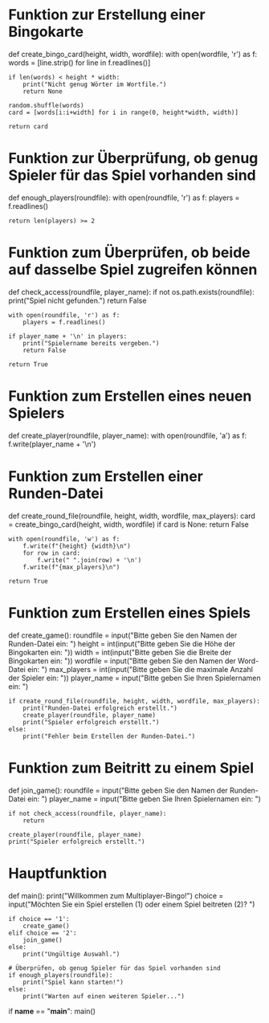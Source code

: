 # Funktion zur Erstellung einer Bingokarte
def create_bingo_card(height, width, wordfile):
    with open(wordfile, 'r') as f:
        words = [line.strip() for line in f.readlines()]
    
    if len(words) < height * width:
        print("Nicht genug Wörter im Wortfile.")
        return None
    
    random.shuffle(words)
    card = [words[i:i+width] for i in range(0, height*width, width)]
    
    return card

# Funktion zur Überprüfung, ob genug Spieler für das Spiel vorhanden sind
def enough_players(roundfile):
    with open(roundfile, 'r') as f:
        players = f.readlines()
    
    return len(players) >= 2

# Funktion zum Überprüfen, ob beide auf dasselbe Spiel zugreifen können
def check_access(roundfile, player_name):
    if not os.path.exists(roundfile):
        print("Spiel nicht gefunden.")
        return False
    
    with open(roundfile, 'r') as f:
        players = f.readlines()
    
    if player_name + '\n' in players:
        print("Spielername bereits vergeben.")
        return False
    
    return True

# Funktion zum Erstellen eines neuen Spielers
def create_player(roundfile, player_name):
    with open(roundfile, 'a') as f:
        f.write(player_name + '\n')

# Funktion zum Erstellen einer Runden-Datei
def create_round_file(roundfile, height, width, wordfile, max_players):
    card = create_bingo_card(height, width, wordfile)
    if card is None:
        return False
    
    with open(roundfile, 'w') as f:
        f.write(f"{height} {width}\n")
        for row in card:
            f.write(" ".join(row) + '\n')
        f.write(f"{max_players}\n")
    
    return True

# Funktion zum Erstellen eines Spiels
def create_game():
    roundfile = input("Bitte geben Sie den Namen der Runden-Datei ein: ")
    height = int(input("Bitte geben Sie die Höhe der Bingokarten ein: "))
    width = int(input("Bitte geben Sie die Breite der Bingokarten ein: "))
    wordfile = input("Bitte geben Sie den Namen der Word-Datei ein: ")
    max_players = int(input("Bitte geben Sie die maximale Anzahl der Spieler ein: "))
    player_name = input("Bitte geben Sie Ihren Spielernamen ein: ")

    if create_round_file(roundfile, height, width, wordfile, max_players):
        print("Runden-Datei erfolgreich erstellt.")
        create_player(roundfile, player_name)
        print("Spieler erfolgreich erstellt.")
    else:
        print("Fehler beim Erstellen der Runden-Datei.")

# Funktion zum Beitritt zu einem Spiel
def join_game():
    roundfile = input("Bitte geben Sie den Namen der Runden-Datei ein: ")
    player_name = input("Bitte geben Sie Ihren Spielernamen ein: ")

    if not check_access(roundfile, player_name):
        return
    
    create_player(roundfile, player_name)
    print("Spieler erfolgreich erstellt.")

# Hauptfunktion
def main():
    print("Willkommen zum Multiplayer-Bingo!")
    choice = input("Möchten Sie ein Spiel erstellen (1) oder einem Spiel beitreten (2)? ")

    if choice == '1':
        create_game()
    elif choice == '2':
        join_game()
    else:
        print("Ungültige Auswahl.")

    # Überprüfen, ob genug Spieler für das Spiel vorhanden sind
    if enough_players(roundfile):
        print("Spiel kann starten!")
    else:
        print("Warten auf einen weiteren Spieler...")

if __name__ == "__main__":
    main()
